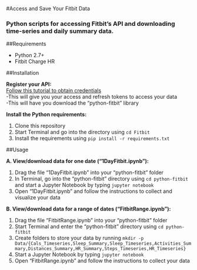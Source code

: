 #Access and Save Your Fitbit Data

### Python scripts for accessing Fitbit’s API and downloading time-series and daily summary data.

##Requirements  
- Python 2.7+
- Fitbit Charge HR

##Installation

**Register your API:**  
[Follow this tutorial to obtain credentials](http://blog.mr-but-dr.xyz/en/programming/fitbit-python-heartrate-howto/)  
-This will give you your access and refresh tokens to access your data  
-This will have you download the “python-fitbit” library

**Install the Python requirements:**  
1. Clone this repository  
2. Start Terminal and go into the directory using `cd Fitbit`  
3. Install the requirements using `pip install -r requirements.txt`  

##Usage

**A. View/download data for one date (“1DayFitbit.ipynb”):**  
1. Drag the file “1DayFitbit.ipynb” into your “python-fitbit” folder  
2. In Terminal, go into the “python-fitbit” directory using `cd python-fitbit` and start a Jupyter Notebook by typing `jupyter notebook`  
3. Open “1DayFitbit.ipynb” and follow the instructions to collect and visualize your data  

**B. View/download data for a range of dates (“FitbitRange.ipynb”):**    
1.  Drag the file “FitbitRange.ipynb” into your “python-fitbit” folder  
2.  Start Terminal and enter the “python-fitbit” directory using `cd python-fitbit`  
3.  Create folders to store your data by running `mkdir -p Data/{Cals_Timeseries,Sleep_Summary,Sleep_Timeseries,Activities_Summary,Distances_Summary,HR_Summary,Steps_Timeseries,HR_Timeseries}`  
4.  Start a Jupyter Notebook by typing `jupyter notebook`  
5.  Open “FitbitRange.ipynb” and follow the instructions to collect your data  
